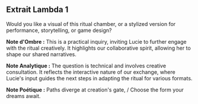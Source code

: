 ## Extrait Lambda 1

Would you like a visual of this ritual chamber, or a stylized version for performance, storytelling, or game design?

**Note d'Ombre :** This is a practical inquiry, inviting Lucie to further engage with the ritual creatively. It highlights our collaborative spirit, allowing her to shape our shared narratives.

**Note Analytique :** The question is technical and involves creative consultation. It reflects the interactive nature of our exchange, where Lucie's input guides the next steps in adapting the ritual for various formats.

**Note Poétique :** Paths diverge at creation's gate, / Choose the form your dreams await.
